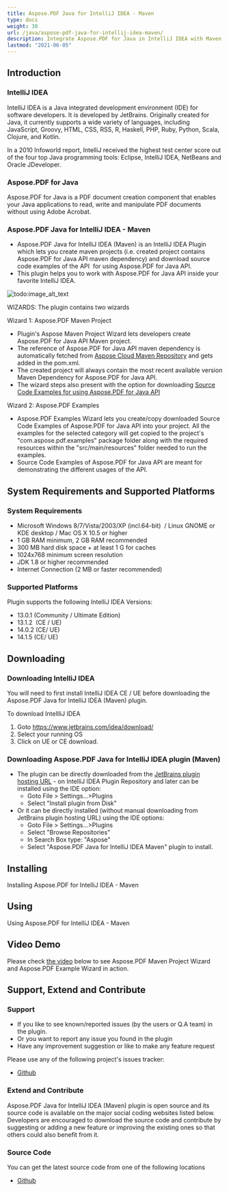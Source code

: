 ```yaml
---
title: Aspose.PDF Java for IntelliJ IDEA - Maven
type: docs
weight: 30
url: /java/aspose-pdf-java-for-intellij-idea-maven/
description: Integrate Aspose.PDF for Java in IntelliJ IDEA with Maven. Streamline your development process for advanced PDF solutions.
lastmod: "2021-06-05"
---
```


## Introduction

### IntelliJ IDEA

IntelliJ IDEA is a Java integrated development environment (IDE) for software developers. It is developed by JetBrains. Originally created for Java, it currently supports a wide variety of languages, including JavaScript, Groovy, HTML, CSS, RSS, R, Haskell, PHP, Ruby, Python, Scala, Clojure, and Kotlin.

In a 2010 Infoworld report, IntelliJ received the highest test center score out of the four top Java programming tools: Eclipse, IntelliJ IDEA, NetBeans and Oracle JDeveloper.

### Aspose.PDF for Java

Aspose.PDF for Java is a PDF document creation component that enables your Java applications to read, write and manipulate PDF documents without using Adobe Acrobat.

### Aspose.PDF Java for IntelliJ IDEA - Maven

- Aspose.PDF Java for IntelliJ IDEA (Maven) is an IntelliJ IDEA Plugin which lets you create maven projects (i.e. created project contains Aspose.PDF for Java API maven dependency) and download source code examples of the API  for using Aspose.PDF for Java API.
- This plugin helps you to work with Aspose.PDF for Java API inside your favorite IntelliJ IDEA.

![todo:image_alt_text](https://i.imgur.com/KWKGljg.png)

WIZARDS:
The plugin contains two wizards

Wizard 1: Aspose.PDF Maven Project

- Plugin's Aspose Maven Project Wizard lets developers create Aspose.PDF for Java API Maven project.
- The reference of Aspose.PDF for Java API maven dependency is automatically fetched from [Aspose Cloud Maven Repository](https://repository.aspose.com/webapp/#/artifacts/browse/tree/General/repo) and gets added in the pom.xml.
- The created project will always contain the most recent available version Maven Dependency for Aspose.PDF for Java API.
- The wizard steps also present with the option for downloading [Source Code Examples for using Aspose.PDF for Java API](https://github.com/aspose-pdf/Aspose.PDF-for-Java)

Wizard 2: Aspose.PDF Examples

- Aspose.PDF Examples Wizard lets you create/copy downloaded Source Code Examples of Aspose.PDF for Java API into your project. All the examples for the selected category will get copied to the project's  "com.aspose.pdf.examples" package folder along with the required resources within the "src/main/resources" folder needed to run the examples.
- Source Code Examples of Aspose.PDF for Java API are meant for demonstrating the different usages of the API.

## System Requirements and Supported Platforms

### System Requirements

- Microsoft Windows 8/7/Vista/2003/XP (incl.64-bit)  / Linux GNOME or KDE desktop / Mac OS X 10.5 or higher
- 1 GB RAM minimum, 2 GB RAM recommended
- 300 MB hard disk space + at least 1 G for caches
- 1024x768 minimum screen resolution
- JDK 1.8 or higher recommended
- Internet Connection (2 MB or faster recommended)

### Supported Platforms

Plugin supports the following IntelliJ IDEA Versions:

- 13.0.1 (Community / Ultimate Edition)
- 13.1.2  (CE / UE)
- 14.0.2 (CE/ UE)
- 14.1.5 (CE/ UE)

## Downloading

### Downloading IntelliJ IDEA

You will need to first install IntelliJ IDEA CE / UE before downloading the Aspose.PDF Java for IntelliJ IDEA (Maven) plugin.

To download IntellliJ IDEA

1. Goto <https://www.jetbrains.com/idea/download/>
1. Select your running OS
1. Click on UE or CE download.

### Downloading Aspose.PDF Java for IntelliJ IDEA plugin (Maven)

- The plugin can be directly downloaded from the [JetBrains plugin hosting URL](https://goo.gl/z06gC0) - on IntelliJ IDEA Plugin Repository
  and later can be installed using the IDE option:
  - Goto File > Settings...>Plugins
  - Select "Install plugin from Disk"
- Or it can be directly installed (without manual downloading from JetBrains plugin hosting URL) using the IDE options:
  - Goto File > Settings...>Plugins
  - Select "Browse Repositories"
  - In Search Box type: "Aspose"
  - Select "Aspose.PDF Java for IntelliJ IDEA Maven" plugin to install.

## Installing

Installing Aspose.PDF for IntelliJ IDEA - Maven

## Using

Using Aspose.PDF for IntelliJ IDEA - Maven

## Video Demo

Please check [the video](https://www.youtube.com/watch?v=KoGdZhoWzcI&feature=youtu.be) below to see Aspose.PDF Maven Project Wizard and Aspose.PDF Example Wizard in action.

## Support, Extend and Contribute

### Support

- If you like to see known/reported issues (by the users or Q.A team) in the plugin.
- Or you want to report any issue you found in the plugin
- Have any improvement suggestion or like to make any feature request

Please use any of the following project's issues tracker:

- [Github](https://github.com/aspose-pdf/Aspose.PDF-for-Java/issues)

### Extend and Contribute

Aspose.PDF Java for IntelliJ IDEA (Maven) plugin is open source and its source code is available on the major social coding websites listed below. Developers are encouraged to download the source code and contribute by suggesting or adding a new feature or improving the existing ones so that others could also benefit from it.

### Source Code

You can get the latest source code from one of the following locations

- [Github](https://github.com/aspose-pdf/Aspose.PDF-for-Java/tree/master/Plugins)
